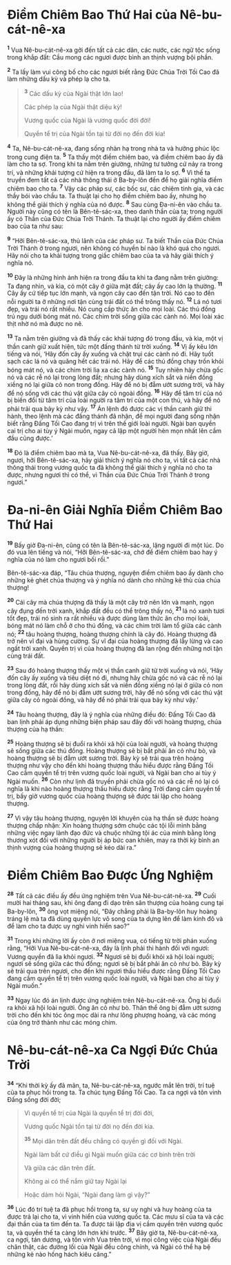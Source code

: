 # Điềm Chiêm Bao Thứ Hai của Nê-bu-cát-nê-xa
<sup><b>1</b></sup> Vua Nê-bu-cát-nê-xa gởi đến tất cả các dân, các nước, các ngữ tộc sống trong khắp đất: Cầu mong các ngươi được bình an thịnh vượng bội phần.

<sup><b>2</b></sup> Ta lấy làm vui công bố cho các ngươi biết rằng Đức Chúa Trời Tối Cao đã làm những dấu kỳ và phép lạ cho ta.

> <sup><b>3</b></sup> Các dấu kỳ của Ngài thật lớn lao!
>
> Các phép lạ của Ngài thật diệu kỳ!
>
> Vương quốc của Ngài là vương quốc đời đời!
>
> Quyền tể trị của Ngài tồn tại từ đời nọ đến đời kia!

<sup><b>4</b></sup> Ta, Nê-bu-cát-nê-xa, đang sống nhàn hạ trong nhà ta và hưởng phúc lộc trong cung điện ta. <sup><b>5</b></sup> Ta thấy một điềm chiêm bao, và điềm chiêm bao ấy đã làm cho ta sợ. Trong khi ta nằm trên giường, những tư tưởng cứ nảy ra trong trí, và những khải tượng cứ hiện ra trong đầu, đã làm ta lo sợ. <sup><b>6</b></sup> Vì thế ta truyền đem tất cả các nhà thông thái ở Ba-by-lôn đến để họ giải nghĩa điềm chiêm bao cho ta. <sup><b>7</b></sup> Vậy các pháp sư, các bốc sư, các chiêm tinh gia, và các thầy bói vào chầu ta. Ta thuật lại cho họ điềm chiêm bao ấy, nhưng họ không thể giải thích ý nghĩa của nó được. <sup><b>8</b></sup> Sau cùng Đa-ni-ên vào chầu ta. Người này cũng có tên là Bên-tê-sác-xa, theo danh thần của ta; trong người ấy có Thần của Đức Chúa Trời Thánh. Ta thuật lại cho người ấy điềm chiêm bao của ta như sau:

<sup><b>9</b></sup> “Hỡi Bên-tê-sác-xa, thủ lãnh của các pháp sư. Ta biết Thần của Đức Chúa Trời Thánh ở trong ngươi, nên không có huyền bí nào là khó quá cho ngươi. Hãy nói cho ta khải tượng trong giấc chiêm bao của ta và hãy giải thích ý nghĩa nó.

<sup><b>10</b></sup> Đây là những hình ảnh hiện ra trong đầu ta khi ta đang nằm trên giường: Ta đang nhìn, và kìa, có một cây ở giữa mặt đất; cây ấy cao lớn lạ thường. <sup><b>11</b></sup> Cây ấy cứ tiếp tục lớn mạnh, và ngọn cây cao đến tận trời. Nó cao to đến nỗi người ta ở những nơi tận cùng trái đất có thể trông thấy nó. <sup><b>12</b></sup> Lá nó tươi đẹp, và trái nó rất nhiều. Nó cung cấp thức ăn cho mọi loài. Các thú đồng trú ngụ dưới bóng mát nó. Các chim trời sống giữa các cành nó. Mọi loài xác thịt nhờ nó mà được no nê.

<sup><b>13</b></sup> Ta nằm trên giường và đã thấy các khải tượng đó trong đầu, và kìa, một vị thần canh giữ xuất hiện, tức một đấng thánh từ trời xuống. <sup><b>14</b></sup> Vị ấy kêu lớn tiếng và nói, ‘Hãy đốn cây ấy xuống và chặt trụi các cành nó đi. Hãy tuốt sạch các lá nó và quăng hết các trái nó. Hãy để các thú đồng chạy trốn khỏi bóng mát nó, và các chim trời lìa xa các cành nó. <sup><b>15</b></sup> Tuy nhiên hãy chừa gốc nó và các rễ nó lại trong lòng đất; nhưng hãy dùng xích sắt và niền đồng xiềng nó lại giữa cỏ non trong đồng. Hãy để nó bị đẫm ướt sương trời, và hãy để nó sống với các thú vật giữa cây cỏ ngoài đồng. <sup><b>16</b></sup> Hãy để tâm trí của nó bị biến đổi từ tâm trí của loài người ra tâm trí của một con thú, và hãy để nó phải trải qua bảy kỳ như vậy. <sup><b>17</b></sup> Án lệnh đó được các vị thần canh giữ thi hành, theo lệnh mà các đấng thánh đã nhận, để mọi người đang sống nhận biết rằng Đấng Tối Cao đang trị vì trên thế giới loài người. Ngài ban quyền cai trị cho ai tùy ý Ngài muốn, ngay cả lập một người hèn mọn nhất lên cầm đầu cũng được.’

<sup><b>18</b></sup> Đó là điềm chiêm bao mà ta, Vua Nê-bu-cát-nê-xa, đã thấy. Bây giờ, ngươi, hỡi Bên-tê-sác-xa, hãy giải thích ý nghĩa nó cho ta, vì tất cả các nhà thông thái trong vương quốc ta đã không thể giải thích ý nghĩa nó cho ta được, nhưng ngươi thì có thể, vì Thần của Đức Chúa Trời Thánh ở trong ngươi.”

# Đa-ni-ên Giải Nghĩa Điềm Chiêm Bao Thứ Hai
<sup><b>19</b></sup> Bấy giờ Đa-ni-ên, cũng có tên là Bên-tê-sác-xa, lặng người đi một lúc. Do đó vua lên tiếng và nói, “Hỡi Bên-tê-sác-xa, chớ để điềm chiêm bao hay ý nghĩa của nó làm cho ngươi bối rối.”

Bên-tê-sác-xa đáp, “Tâu chúa thượng, nguyện điềm chiêm bao ấy dành cho những kẻ ghét chúa thượng và ý nghĩa nó dành cho những kẻ thù của chúa thượng!

<sup><b>20</b></sup> Cái cây mà chúa thượng đã thấy là một cây trở nên lớn và mạnh, ngọn cây đụng đến trời xanh, khắp đất đều có thể trông thấy nó, <sup><b>21</b></sup> lá nó xanh tươi tốt đẹp, trái nó sinh ra rất nhiều và được dùng làm thức ăn cho mọi loài, bóng mát nó làm chỗ ở cho thú đồng, và các chim trời làm tổ giữa các cành nó; <sup><b>22</b></sup> tâu hoàng thượng, hoàng thượng chính là cây đó. Hoàng thượng đã trở nên vĩ đại và hùng cường. Sự vĩ đại của hoàng thượng đã lẫy lừng và cao ngất trời xanh. Quyền trị vì của hoàng thượng đã lan rộng đến những nơi tận cùng trái đất.

<sup><b>23</b></sup> Sau đó hoàng thượng thấy một vị thần canh giữ từ trời xuống và nói, ‘Hãy đốn cây ấy xuống và tiêu diệt nó đi, nhưng hãy chừa gốc nó và các rễ nó lại trong lòng đất, rồi hãy dùng xích sắt và niền đồng xiềng nó lại ở giữa cỏ non trong đồng, hãy để nó bị đẫm ướt sương trời, hãy để nó sống với các thú vật giữa cây cỏ ngoài đồng, và hãy để nó phải trải qua bảy kỳ như vậy.’

<sup><b>24</b></sup> Tâu hoàng thượng, đây là ý nghĩa của những điều đó: Đấng Tối Cao đã ban lịnh phải áp dụng những biện pháp sau đây đối với hoàng thượng, chúa thượng của hạ thần:

<sup><b>25</b></sup> Hoàng thượng sẽ bị đuổi ra khỏi xã hội của loài người, và hoàng thượng sẽ sống giữa các thú đồng. Hoàng thượng sẽ bị bắt phải ăn cỏ như bò, và hoàng thượng sẽ bị đẫm ướt sương trời. Bảy kỳ sẽ trải qua trên hoàng thượng như vậy cho đến khi hoàng thượng thấu hiểu được rằng Đấng Tối Cao cầm quyền tể trị trên vương quốc loài người, và Ngài ban cho ai tùy ý Ngài muốn. <sup><b>26</b></sup> Còn như lịnh đã truyền phải chừa gốc nó và các rễ nó lại có nghĩa là khi nào hoàng thượng thấu hiểu được rằng Trời đang cầm quyền tể trị, bấy giờ vương quốc của hoàng thượng sẽ được tái lập cho hoàng thượng.

<sup><b>27</b></sup> Vì vậy tâu hoàng thượng, nguyện lời khuyên của hạ thần sẽ được hoàng thượng chấp nhận: Xin hoàng thượng sớm chuộc các tội lỗi mình bằng những việc ngay lành đạo đức và chuộc những tội ác của mình bằng lòng thương xót đối với những người bị áp bức oan khiên, may ra thời kỳ bình an thịnh vượng của hoàng thượng sẽ kéo dài ra.”

# Điềm Chiêm Bao Được Ứng Nghiệm
<sup><b>28</b></sup> Tất cả các điều ấy đều ứng nghiệm trên Vua Nê-bu-cát-nê-xa. <sup><b>29</b></sup> Cuối mười hai tháng sau, khi ông đang đi dạo trên sân thượng của hoàng cung tại Ba-by-lôn, <sup><b>30</b></sup> ông vọt miệng nói, “Đây chẳng phải là Ba-by-lôn huy hoàng tráng lệ mà ta đã dùng quyền lực vô song của ta dựng lên để làm kinh đô và để làm cho ta được uy nghi vinh hiển sao?”

<sup><b>31</b></sup> Trong khi những lời ấy còn ở nơi miệng vua, có tiếng từ trời phán xuống rằng, “Hỡi Vua Nê-bu-cát-nê-xa, đây là lịnh phải thi hành đối với ngươi: Vương quyền đã lìa khỏi ngươi. <sup><b>32</b></sup> Ngươi sẽ bị đuổi khỏi xã hội loài người; ngươi sẽ sống giữa các thú đồng; ngươi sẽ bị bắt phải ăn cỏ như bò. Bảy kỳ sẽ trải qua trên ngươi, cho đến khi ngươi thấu hiểu được rằng Đấng Tối Cao đang cầm quyền tể trị trên vương quốc loài người, và Ngài ban cho ai tùy ý Ngài muốn.”

<sup><b>33</b></sup> Ngay lúc đó án lịnh được ứng nghiệm trên Nê-bu-cát-nê-xa. Ông bị đuổi ra khỏi xã hội loài người. Ông ăn cỏ như bò. Thân thể ông bị đẫm ướt sương trời cho đến khi tóc ông mọc dài ra như lông phượng hoàng, và các móng của ông trở thành như các móng chim.

# Nê-bu-cát-nê-xa Ca Ngợi Đức Chúa Trời
<sup><b>34</b></sup> “Khi thời kỳ ấy đã mãn, ta, Nê-bu-cát-nê-xa, ngước mắt lên trời, trí tuệ của ta phục hồi trong ta. Ta chúc tụng Đấng Tối Cao. Ta ca ngợi và tôn vinh Đấng sống đời đời;

> Vì quyền tể trị của Ngài là quyền tể trị đời đời,
>
> Vương quốc Ngài tồn tại từ đời nọ đến đời kia.
>
> <sup><b>35</b></sup> Mọi dân trên đất đều chẳng có quyền gì đối với Ngài.
>
> Ngài làm bất cứ điều gì Ngài muốn giữa các cơ binh trên trời
>
> Và giữa các dân trên đất.
>
> Không ai có thể nắm giữ tay Ngài lại
>
> Hoặc dám hỏi Ngài, “Ngài đang làm gì vậy?”

<sup><b>36</b></sup> Lúc đó trí tuệ ta đã phục hồi trong ta, sự uy nghi và huy hoàng của ta được trả lại cho ta, vì vinh hiển của vương quốc ta. Các mưu sĩ của ta và các đại thần của ta tìm đến ta. Ta được tái lập địa vị cầm quyền trên vương quốc ta, và quyền thế ta càng lớn hơn khi trước. <sup><b>37</b></sup> Bây giờ ta, Nê-bu-cát-nê-xa, ca ngợi, tán dương, và tôn vinh Vua trên trời, vì mọi công việc của Ngài đều chân thật, các đường lối của Ngài đều công chính, và Ngài có thể hạ bệ những kẻ nào hống hách kiêu căng.”